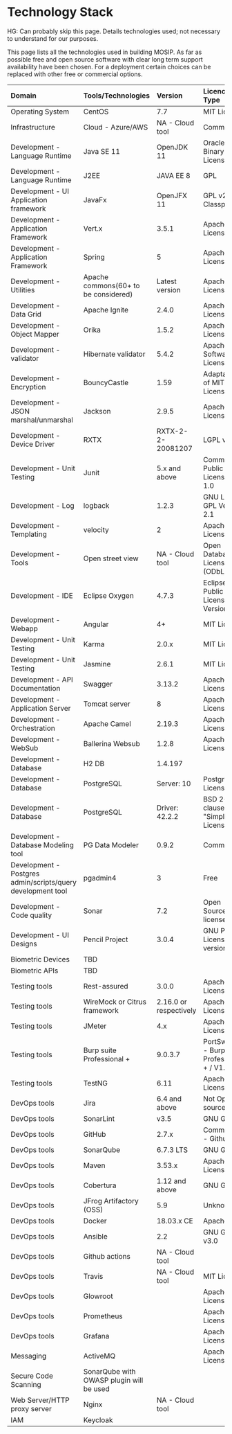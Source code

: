 # Technology Stack

HG: Can probably skip this page. Details technologies used; not necessary to understand for our purposes.

This page lists all the technologies used in building MOSIP. As far as possible free and open source software with clear long term support availability have been chosen. For a deployment certain choices can be replaced with other free or commercial options.

| Domain | Tools/Technologies | Version | Licence Type |
| :--- | :--- | :--- | :--- |
| Operating System | CentOS | 7.7 | MIT License |
| Infrastructure | Cloud - Azure/AWS | NA - Cloud tool | Commercial |
| Development - Language Runtime | Java SE 11 | OpenJDK 11 | Oracle Binary Code License |
| Development - Language Runtime | J2EE | JAVA EE 8 | GPL |
| Development - UI Application framework | JavaFx | OpenJFX 11 | GPL v2 + Classpath |
| Development - Application Framework | Vert.x | 3.5.1 | Apache License 2.0 |
| Development - Application Framework | Spring | 5 | Apache License 2.0 |
| Development - Utilities | Apache commons\(60+ to be considered\) | Latest version | Apache License 2.0 |
| Development - Data Grid | Apache Ignite | 2.4.0 | Apache License 2.0 |
| Development - Object Mapper | Orika | 1.5.2 | Apache License 2.0 |
| Development - validator | Hibernate validator | 5.4.2 | Apache Software License 2.0 |
| Development - Encryption | BouncyCastle | 1.59 | Adaptation of MIT X11 License |
| Development - JSON marshal/unmarshal | Jackson | 2.9.5 | Apache License  2.0 |
| Development - Device Driver | RXTX | RXTX-2-2-20081207 | LGPL v 2.1 |
| Development - Unit Testing | Junit | 5.x and above | Common Public License - v 1.0 |
| Development - Log | logback | 1.2.3 | GNU Lesser GPL Version 2.1 |
| Development - Templating | velocity | 2 | Apache License  2.0 |
| Development - Tools | Open street view | NA - Cloud tool | Open Database License \(ODbL\) |
| Development - IDE | Eclipse Oxygen | 4.7.3 | Eclipse Public License Version 2.0 |
| Development - Webapp | Angular | 4+ | MIT License |
| Development - Unit Testing | Karma | 2.0.x | MIT License |
| Development - Unit Testing | Jasmine | 2.6.1 | MIT License |
| Development - API Documentation | Swagger | 3.13.2 | Apache License 2.0 |
| Development - Application Server | Tomcat server | 8 | Apache License 2.0 |
| Development - Orchestration | Apache Camel | 2.19.3 | Apache License 2.0 |
| Development - WebSub | Ballerina Websub | 1.2.8 | Apache License 2.0 |
| Development - Database | H2 DB | 1.4.197 |  |
| Development - Database | PostgreSQL | Server: 10 | Postgres License |
| Development - Database | PostgreSQL | Driver: 42.2.2 | BSD 2-clause "Simplified License" |
| Development - Database Modeling tool | PG Data Modeler | 0.9.2 | Commercial |
| Development - Postgres admin/scripts/query development tool | pgadmin4 | 3 | Free |
| Development - Code quality | Sonar | 7.2 | Open Source license |
| Development - UI Designs | Pencil Project | 3.0.4 | GNU Public License version 2 |
| Biometric Devices | TBD |  |  |
| Biometric APIs | TBD |  |  |
| Testing tools | Rest-assured | 3.0.0 | Apache License 2.0 |
| Testing tools | WireMock or Citrus framework | 2.16.0 or respectively | Apache License 2.0 |
| Testing tools | JMeter | 4.x | Apache License 2.0 |
| Testing tools | Burp suite Professional + | 9.0.3.7 | PortSwigger - Burp suite Professional + / V1.7.33 |
| Testing tools | TestNG | 6.11 | Apache License 2.0 |
| DevOps tools | Jira | 6.4 and above | Not Open source |
| DevOps tools | SonarLint | v3.5 | GNU GPL |
| DevOps tools | GitHub | 2.7.x | Commercial - Github |
| DevOps tools | SonarQube | 6.7.3 LTS | GNU GPL |
| DevOps tools | Maven | 3.53.x | Apache License 2.0 |
| DevOps tools | Cobertura | 1.12 and above | GNU GPL |
| DevOps tools | JFrog Artifactory \(OSS\) | 5.9 | Unknown |
| DevOps tools | Docker | 18.03.x CE | Apache 2.0 |
| DevOps tools | Ansible | 2.2 | GNU GPL v3.0 |
| DevOps tools | Github actions | NA - Cloud tool |  |
| DevOps tools | Travis | NA - Cloud tool | MIT License |
| DevOps tools | Glowroot |  | Apache License 2.0 |
| DevOps tools | Prometheus |  | Apache License 2.0 |
| DevOps tools | Grafana |  | Apache License 2.0 |
| Messaging | ActiveMQ |  | Apache License 2.0 |
| Secure Code Scanning | SonarQube with OWASP plugin will be used |  |  |
| Web Server/HTTP proxy server | Nginx | NA - Cloud tool |  |
| IAM | Keycloak |  |  |

